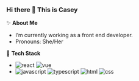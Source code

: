 ### Hi there 👋 This is Casey

<!--

- 🔭 I’m currently working on ...
- 🌱 I’m currently learning ...
- 👯 I’m looking to collaborate on ...
- 🤔 I’m looking for help with ...
- 💬 Ask me about ...
- 📫 How to reach me: ...
- 😄 Pronouns: ...
- ⚡ Fun fact: ...
-->


:sparkles: **About Me**
- I’m currently working as a front end developer.
- Pronouns: She/Her


:rocket: **Tech Stack**
- ![react](https://img.shields.io/badge/-react-blue) ![vue](https://img.shields.io/badge/-vue-success)
- ![javascript](https://img.shields.io/badge/-javascript-green) ![typescript](https://img.shields.io/badge/-typescript-blueviolet) ![html](https://img.shields.io/badge/-html-lightgrey) ![css](https://img.shields.io/badge/-css-orange)


